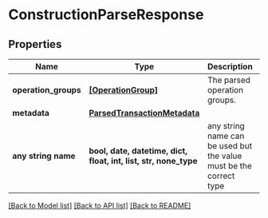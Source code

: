 # ConstructionParseResponse


## Properties
Name | Type | Description | Notes
------------ | ------------- | ------------- | -------------
**operation_groups** | [**[OperationGroup]**](OperationGroup.md) | The parsed operation groups. | 
**metadata** | [**ParsedTransactionMetadata**](ParsedTransactionMetadata.md) |  | [optional] 
**any string name** | **bool, date, datetime, dict, float, int, list, str, none_type** | any string name can be used but the value must be the correct type | [optional]

[[Back to Model list]](../README.md#documentation-for-models) [[Back to API list]](../README.md#documentation-for-api-endpoints) [[Back to README]](../README.md)


